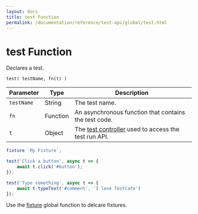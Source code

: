 ```yaml
---
layout: docs
title: test Function
permalink: /documentation/reference/test-api/global/test.html
---
```

# test Function

Declares a test.

```text
test( testName, fn(t) )
```

Parameter  | Type     | Description
---------- | -------- | --------------------------------------------------------------------
`testName` | String   | The test name.
`fn`       | Function | An asynchronous function that contains the test code.
`t`        | Object   | The [test controller](../testcontroller/README.md) used to access the test run API.

```js
fixture `My Fixture`;

test('Click a button', async t => {
    await t.click('#button');
});

test('Type something', async t => {
    await t.typeText('#comment', 'I love TestCafe')
});
```

Use the [fixture](fixture.md) global function to delcare fixtures.